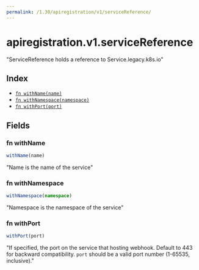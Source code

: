 ```yaml
---
permalink: /1.30/apiregistration/v1/serviceReference/
---
```


# apiregistration.v1.serviceReference

"ServiceReference holds a reference to Service.legacy.k8s.io"

## Index

* [`fn withName(name)`](#fn-withname)
* [`fn withNamespace(namespace)`](#fn-withnamespace)
* [`fn withPort(port)`](#fn-withport)

## Fields

### fn withName

```ts
withName(name)
```

"Name is the name of the service"

### fn withNamespace

```ts
withNamespace(namespace)
```

"Namespace is the namespace of the service"

### fn withPort

```ts
withPort(port)
```

"If specified, the port on the service that hosting webhook. Default to 443 for backward compatibility. `port` should be a valid port number (1-65535, inclusive)."